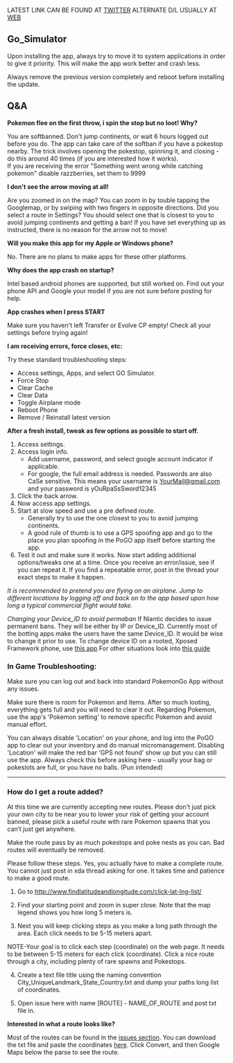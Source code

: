 LATEST LINK CAN BE FOUND AT [TWITTER](https://twitter.com/go_simulator)
ALTERNATE D/L USUALLY AT [WEB](http://bit.ly/gosimulator)

## Go_Simulator

 

Upon installing the app, always try to move it to system applications in order to give it priority. This will make the app work better and crash less.

Always remove the previous version completely and reboot before installing the update.


## Q&A

**Pokemon flee on the first throw, i spin the stop but no loot! Why?**

You are softbanned. Don't jump continents, or wait 6 hours logged out before you do. The app can take care of the softban if you have a pokestop nearby. The trick involves opening the pokestop, spinning it, and closing - do this around 40 times (if you are interested how it works).    
If you are receiving the error "Something went wrong while catching pokemon" disable razzberries, set them to 9999

**I don't see the arrow moving at all!**

Are you zoomed in on the map? You can zoom in by touble tapping the Googlemap, or by swiping with two fingers in opposite directions.
Did you select a route in Settings? You should select one that is closest to you to avoid jumping continents and getting a ban!
If you have set everything up as instructed, there is no reason for the arrow not to move!

**Will you make this app for my Apple or Windows phone?**

No.  There are no plans to make apps for these other platforms.

**Why does the app crash on startup?**

Intel based android phones are supported, but still worked on. 
Find out your phone API and Google your model if you are not sure before posting for help.

**App crashes when I press START**

Make sure you haven't left Transfer or Evolve CP empty! Check all your settings before trying again!

**I am receiving errors, force closes, etc:**

Try these standard troubleshooting steps:

- Access settings, Apps, and select GO Simulator.
- Force Stop
- Clear Cache
- Clear Data
- Toggle Airplane mode
- Reboot Phone
- Remove / Reinstall latest version

 

**After a fresh install, tweak as few options as possible to start off.**

1. Access settings.
2. Access login info.
    - Add username, password, and select google account indicator if applicable.
    - For google, the full email address is needed.  Passwords are also CaSe sensitive. This means your username is YourMail@gmail.com and your password is yOuRpaSsSword12345
3. Click the back arrow.
4. Now access app settings.
5. Start at slow speed and use a pre defined route. 
     - Generally try to use the one closest to you to avoid jumping continents.
     - A good rule of thumb is to use a GPS spoofing app and go to the place you plan spoofing in the PoGO app itself before starting the app.
6. Test it out and make sure it works.  Now start adding additional options/tweaks one at a time.  Once you receive an error/issue, see if you can repeat it.  If you find a repeatable error, post in the thread your exact steps to make it happen.

 
*It is recommended to pretend you are flying on an airplane.  Jump to different locations by logging off and back on to the app based upon how long a typical commercial flight would take.*

*Changing your Device_ID to avoid permaban*
If Niantic decides to issue permanent bans. They will be either by IP or Device_ID. Currently most of the botting apps make the users have the same Device_ID. It would be wise to change it prior to use.
To change device ID on a rooted, Xposed Framework phone, use [this app](http://repo.xposed.info/module/com.phoneinfo.changer)
For other situations look into [this guide](http://alltrickszone.com/how-to-change-android-id-rooted-non-phone-easy-guide/)

 

### In Game Troubleshooting:

Make sure you can log out and back into standard PokemonGo App without any issues.

Make sure there is room for Pokemon and items.  After so much looting, everything gets full and you will need to clear it out.  Regarding Pokemon, use the app's 'Pokemon setting' to remove specific Pokemon and avoid manual effort.

You can always disable 'Location' on your phone, and log into the PoGO app to clear out your inventory and do manual micromanagement. Disabling 'Location' will make the red bar 'GPS not found' show up but you can still use the app. 
Always check this before asking here - usually your bag or pokeslots are full, or you have no balls. (Pun intended)

 

--------------------------------------

 

###  How do I get a route added?

At this time we are currently accepting new routes.  Please don't just pick your own city to be near you to lower your risk of getting your account banned, please pick a useful route with rare Pokemon spawns that you can’t just get anywhere.

Make the route pass by as much pokestops and poke nests as you can. Bad routes will eventually be removed.

Please follow these steps.  Yes, you actually have to make a complete route.  You cannot just post in xda thread asking for one.  It takes time and patience to make a good route.

1. Go to http://www.findlatitudeandlongitude.com/click-lat-lng-list/

2. Find your starting point and zoom in super close.  Note that the map legend shows you how long 5 meters is.

3. Next you will keep clicking steps as you make a long path through the area.  Each click needs to be 5-15 meters apart.

NOTE-Your goal is to click each step (coordinate) on the web page. It needs to be between 5-15 meters for each click (coordinate). Click a nice route through a city, including plenty of rare spawns and Pokestops.

4. Create a text file title using the naming convention City_UniqueLandmark_State_Country.txt and dump your paths long list of coordinates.

6. Open issue here with name [ROUTE] - NAME_OF_ROUTE and post txt file in.

**Interested in what a route looks like?**

Most of the routes can be found in the [issues section](https://github.com/gosimulate/gosimulator/issues). You can download the txt file and paste the coordinates [here](http://www.gpsvisualizer.com/convert_input). Click Convert, and then Google Maps below the parse to see the route.
